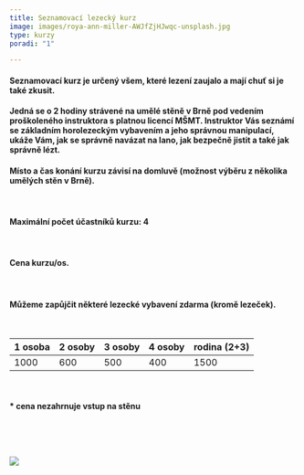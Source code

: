 ```yaml
---
title: Seznamovací lezecký kurz
image: images/roya-ann-miller-AWJfZjHJwqc-unsplash.jpg
type: kurzy
poradi: "1"

---
```

#### **Seznamovací kurz je určený všem, které lezení zaujalo a mají chuť si je také zkusit.**

#### 

#### **Jedná se o 2 hodiny strávené na umělé stěně v Brně pod vedením proškoleného instruktora s platnou licencí MŠMT. Instruktor Vás seznámí se základním horolezeckým vybavením a jeho správnou manipulací, ukáže Vám, jak se správně navázat na lano, jak bezpečně jistit a také jak správně lézt.**

#### **Místo a čas konání kurzu závisí na domluvě (možnost výběru z několika umělých stěn v Brně).**

&nbsp;

#### **Maximální počet účastníků kurzu: 4**

&nbsp;

#### **Cena kurzu/os.**

&nbsp;

#### **Můžeme zapůjčit některé lezecké vybavení zdarma (kromě lezeček).**

&nbsp;

| 1 osoba | 2 osoby | 3 osoby | 4 osoby | rodina (2+3) |
| --- | --- | --- | --- | --- |
| 1000 | 600 | 500 | 400 | 1500 |

 &nbsp;

#### * cena nezahrnuje vstup na stěnu

 

 

![](/images/jonathan-j-castellon-32AwP3Wisa8-unsplash-1.jpg)